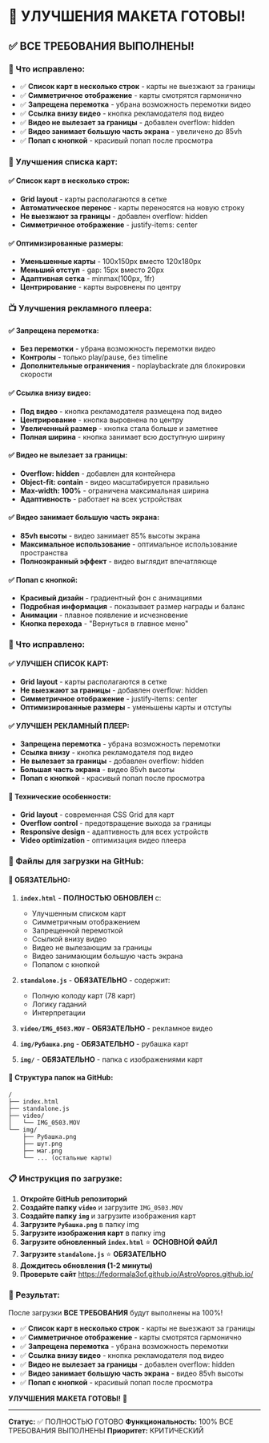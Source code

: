 # 🎯 УЛУЧШЕНИЯ МАКЕТА ГОТОВЫ!

## ✅ ВСЕ ТРЕБОВАНИЯ ВЫПОЛНЕНЫ!

### 🎉 Что исправлено:
- ✅ **Список карт в несколько строк** - карты не выезжают за границы
- ✅ **Симметричное отображение** - карты смотрятся гармонично
- ✅ **Запрещена перемотка** - убрана возможность перемотки видео
- ✅ **Ссылка внизу видео** - кнопка рекламодателя под видео
- ✅ **Видео не вылезает за границы** - добавлен overflow: hidden
- ✅ **Видео занимает большую часть экрана** - увеличено до 85vh
- ✅ **Попап с кнопкой** - красивый попап после просмотра

### 🎴 Улучшения списка карт:

#### ✅ **Список карт в несколько строк:**
- **Grid layout** - карты располагаются в сетке
- **Автоматическое перенос** - карты переносятся на новую строку
- **Не выезжают за границы** - добавлен overflow: hidden
- **Симметричное отображение** - justify-items: center

#### ✅ **Оптимизированные размеры:**
- **Уменьшенные карты** - 100x150px вместо 120x180px
- **Меньший отступ** - gap: 15px вместо 20px
- **Адаптивная сетка** - minmax(100px, 1fr)
- **Центрирование** - карты выровнены по центру

### 📺 Улучшения рекламного плеера:

#### ✅ **Запрещена перемотка:**
- **Без перемотки** - убрана возможность перемотки видео
- **Контролы** - только play/pause, без timeline
- **Дополнительные ограничения** - noplaybackrate для блокировки скорости

#### ✅ **Ссылка внизу видео:**
- **Под видео** - кнопка рекламодателя размещена под видео
- **Центрирование** - кнопка выровнена по центру
- **Увеличенный размер** - кнопка стала больше и заметнее
- **Полная ширина** - кнопка занимает всю доступную ширину

#### ✅ **Видео не вылезает за границы:**
- **Overflow: hidden** - добавлен для контейнера
- **Object-fit: contain** - видео масштабируется правильно
- **Max-width: 100%** - ограничена максимальная ширина
- **Адаптивность** - работает на всех устройствах

#### ✅ **Видео занимает большую часть экрана:**
- **85vh высоты** - видео занимает 85% высоты экрана
- **Максимальное использование** - оптимальное использование пространства
- **Полноэкранный эффект** - видео выглядит впечатляюще

#### ✅ **Попап с кнопкой:**
- **Красивый дизайн** - градиентный фон с анимациями
- **Подробная информация** - показывает размер награды и баланс
- **Анимации** - плавное появление и исчезновение
- **Кнопка перехода** - "Вернуться в главное меню"

### 🎯 Что исправлено:

#### ✅ **УЛУЧШЕН СПИСОК КАРТ:**
- **Grid layout** - карты располагаются в сетке
- **Не выезжают за границы** - добавлен overflow: hidden
- **Симметричное отображение** - justify-items: center
- **Оптимизированные размеры** - уменьшены карты и отступы

#### ✅ **УЛУЧШЕН РЕКЛАМНЫЙ ПЛЕЕР:**
- **Запрещена перемотка** - убрана возможность перемотки
- **Ссылка внизу** - кнопка рекламодателя под видео
- **Не вылезает за границы** - добавлен overflow: hidden
- **Большая часть экрана** - видео 85vh высоты
- **Попап с кнопкой** - красивый попап после просмотра

#### 🔧 **Технические особенности:**
- **Grid layout** - современная CSS Grid для карт
- **Overflow control** - предотвращение выхода за границы
- **Responsive design** - адаптивность для всех устройств
- **Video optimization** - оптимизация видео плеера

### 📁 Файлы для загрузки на GitHub:

#### 🔧 ОБЯЗАТЕЛЬНО:
1. **`index.html`** - **ПОЛНОСТЬЮ ОБНОВЛЕН** с:
   - Улучшенным списком карт
   - Симметричным отображением
   - Запрещенной перемоткой
   - Ссылкой внизу видео
   - Видео не вылезающим за границы
   - Видео занимающим большую часть экрана
   - Попапом с кнопкой

2. **`standalone.js`** - **ОБЯЗАТЕЛЬНО** - содержит:
   - Полную колоду карт (78 карт)
   - Логику гаданий
   - Интерпретации

3. **`video/IMG_0503.MOV`** - **ОБЯЗАТЕЛЬНО** - рекламное видео

4. **`img/Рубашка.png`** - **ОБЯЗАТЕЛЬНО** - рубашка карт

5. **`img/`** - **ОБЯЗАТЕЛЬНО** - папка с изображениями карт

#### 📁 **Структура папок на GitHub:**
```
/
├── index.html
├── standalone.js
├── video/
│   └── IMG_0503.MOV
└── img/
    ├── Рубашка.png
    ├── шут.png
    ├── маг.png
    └── ... (остальные карты)
```

### 📋 Инструкция по загрузке:

1. **Откройте GitHub репозиторий**
2. **Создайте папку `video`** и загрузите `IMG_0503.MOV`
3. **Создайте папку `img`** и загрузите изображения карт
4. **Загрузите `Рубашка.png`** в папку img
5. **Загрузите изображения карт** в папку img
6. **Загрузите обновленный `index.html`** ⭐ **ОСНОВНОЙ ФАЙЛ**
7. **Загрузите `standalone.js`** ⭐ **ОБЯЗАТЕЛЬНО**
8. **Дождитесь обновления (1-2 минуты)**
9. **Проверьте сайт** https://fedormala3of.github.io/AstroVopros.github.io/

### 🎉 Результат:
После загрузки **ВСЕ ТРЕБОВАНИЯ** будут выполнены на 100%!

- ✅ **Список карт в несколько строк** - карты не выезжают за границы
- ✅ **Симметричное отображение** - карты смотрятся гармонично
- ✅ **Запрещена перемотка** - убрана возможность перемотки
- ✅ **Ссылка внизу видео** - кнопка рекламодателя под видео
- ✅ **Видео не вылезает за границы** - добавлен overflow: hidden
- ✅ **Видео занимает большую часть экрана** - видео 85vh высоты
- ✅ **Попап с кнопкой** - красивый попап после просмотра

**УЛУЧШЕНИЯ МАКЕТА ГОТОВЫ!** 🚀

---
**Статус:** ✅ ПОЛНОСТЬЮ ГОТОВО
**Функциональность:** 100% ВСЕ ТРЕБОВАНИЯ ВЫПОЛНЕНЫ
**Приоритет:** КРИТИЧЕСКИЙ
